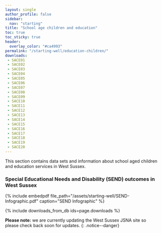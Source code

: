 ```yaml
---
layout: single
author_profile: false
sidebar:
  nav: "starting"
title: "School age children and education"
toc: true
toc_sticky: true
header:
  overlay_color: "#ca4993"
permalink: "/starting-well/education-children/"
downloads:
 - SACE01
 - SACE02
 - SACE03
 - SACE04
 - SACE05
 - SACE06
 - SACE07
 - SACE08
 - SACE09
 - SACE10
 - SACE11
 - SACE12
 - SACE13
 - SACE14
 - SACE15
 - SACE16
 - SACE17
 - SACE18
 - SACE19
 - SACE20
---
```

This section contains data sets and information about school aged children and education services in West Sussex.

### Special Educational Needs and Disability (SEND) outcomes in West Sussex

{% include embedpdf file_path="/assets/starting-well/SEND-Infographic.pdf" caption="SEND Infographic" %}

{% include downloads_from_db ids=page.downloads %}

**Please note:** we are currently updating the West Sussex JSNA site so please check back soon for updates.
{: .notice--danger}